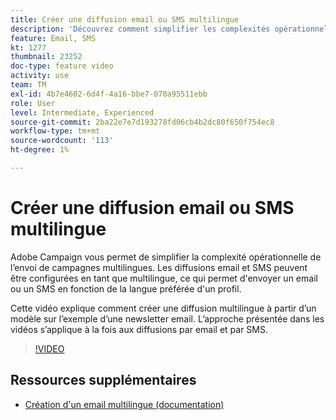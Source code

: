 ```yaml
---
title: Créer une diffusion email ou SMS multilingue
description: 'Découvrez comment simplifier les complexités opérationnelles de l''envoi de campagnes multilingues. '
feature: Email, SMS
kt: 1277
thumbnail: 23252
doc-type: feature video
activity: use
team: TM
exl-id: 4b7e4602-6d4f-4a16-bbe7-070a95511ebb
role: User
level: Intermediate, Experienced
source-git-commit: 2ba22e7e7d193278fd06cb4b2dc80f650f754ec8
workflow-type: tm+mt
source-wordcount: '113'
ht-degree: 1%

---
```


# Créer une diffusion email ou SMS multilingue

Adobe Campaign vous permet de simplifier la complexité opérationnelle de l’envoi de campagnes multilingues. Les diffusions email et SMS peuvent être configurées en tant que multilingue, ce qui permet d&#39;envoyer un email ou un SMS en fonction de la langue préférée d&#39;un profil.

Cette vidéo explique comment créer une diffusion multilingue à partir d’un modèle sur l’exemple d’une newsletter email. L’approche présentée dans les vidéos s’applique à la fois aux diffusions par email et par SMS.

>[!VIDEO](https://video.tv.adobe.com/v/23252?quality=12)

## Ressources supplémentaires

* [Création d&#39;un email multilingue (documentation)](https://experienceleague.adobe.com/docs/campaign-standard/using/communication-channels/email-messages/creating-a-multilingual-email.html)
